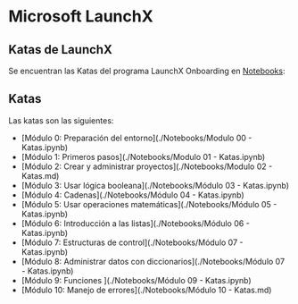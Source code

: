 # Microsoft LaunchX

## Katas de LaunchX

Se encuentran las Katas del programa LaunchX Onboarding en [Notebooks](./Notebooks/):

## Katas

Las katas son las siguientes:

  - [Módulo 0: Preparación del entorno](./Notebooks/Modulo 00 - Katas.ipynb)
  - [Módulo 1: Primeros pasos](./Notebooks/Modulo 01 - Katas.ipynb)
  - [Módulo 2: Crear y administrar proyectos](./Notebooks/Modulo 02 - Katas.md)
  - [Módulo 3: Usar lógica booleana](./Notebooks/Módulo 03 - Katas.ipynb)
  - [Módulo 4: Cadenas](./Notebooks/Módulo 04 - Katas.ipynb)
  - [Módulo 5: Usar operaciones matemáticas](./Notebooks/Módulo 05 - Katas.ipynb)
  - [Módulo 6: Introducción a las listas](./Notebooks/Módulo 06 - Katas.ipynb)
  - [Módulo 7: Estructuras de control](./Notebooks/Módulo 07 - Katas.ipynb)
  - [Módulo 8: Administrar datos con diccionarios](./Notebooks/Módulo 07 - Katas.ipynb)
  - [Módulo 9: Funciones ](./Notebooks/Módulo 09 - Katas.ipynb)
  - [Módulo 10: Manejo de errores](./Notebooks/Módulo 10 - Katas.md)


 
